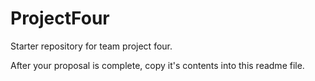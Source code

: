 # ProjectFour
Starter repository for team project four. 

After your proposal is complete, copy it's contents into this readme file.

